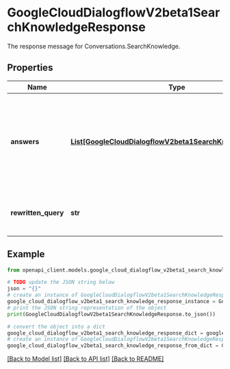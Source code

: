 # GoogleCloudDialogflowV2beta1SearchKnowledgeResponse

The response message for Conversations.SearchKnowledge.

## Properties

Name | Type | Description | Notes
------------ | ------------- | ------------- | -------------
**answers** | [**List[GoogleCloudDialogflowV2beta1SearchKnowledgeAnswer]**](GoogleCloudDialogflowV2beta1SearchKnowledgeAnswer.md) | Most relevant snippets extracted from articles in the given knowledge base, ordered by confidence. | [optional] 
**rewritten_query** | **str** | The rewritten query used to search knowledge. | [optional] 

## Example

```python
from openapi_client.models.google_cloud_dialogflow_v2beta1_search_knowledge_response import GoogleCloudDialogflowV2beta1SearchKnowledgeResponse

# TODO update the JSON string below
json = "{}"
# create an instance of GoogleCloudDialogflowV2beta1SearchKnowledgeResponse from a JSON string
google_cloud_dialogflow_v2beta1_search_knowledge_response_instance = GoogleCloudDialogflowV2beta1SearchKnowledgeResponse.from_json(json)
# print the JSON string representation of the object
print(GoogleCloudDialogflowV2beta1SearchKnowledgeResponse.to_json())

# convert the object into a dict
google_cloud_dialogflow_v2beta1_search_knowledge_response_dict = google_cloud_dialogflow_v2beta1_search_knowledge_response_instance.to_dict()
# create an instance of GoogleCloudDialogflowV2beta1SearchKnowledgeResponse from a dict
google_cloud_dialogflow_v2beta1_search_knowledge_response_from_dict = GoogleCloudDialogflowV2beta1SearchKnowledgeResponse.from_dict(google_cloud_dialogflow_v2beta1_search_knowledge_response_dict)
```
[[Back to Model list]](../README.md#documentation-for-models) [[Back to API list]](../README.md#documentation-for-api-endpoints) [[Back to README]](../README.md)


